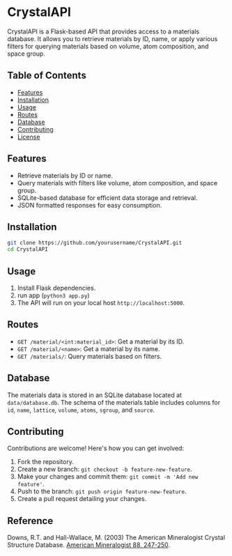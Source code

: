# CrystalAPI

CrystalAPI is a Flask-based API that provides access to a materials database. It allows you to retrieve materials by ID, name, or apply various filters for querying materials based on volume, atom composition, and space group.

## Table of Contents

- [Features](#features)
- [Installation](#installation)
- [Usage](#usage)
- [Routes](#routes)
- [Database](#database)
- [Contributing](#contributing)
- [License](#license)

## Features

- Retrieve materials by ID or name.
- Query materials with filters like volume, atom composition, and space group.
- SQLite-based database for efficient data storage and retrieval.
- JSON formatted responses for easy consumption.

## Installation


   ```bash
   git clone https://github.com/yourusername/CrystalAPI.git
   cd CrystalAPI
   ```

## Usage

1. Install Flask dependencies.
2. run app (``python3 app.py``)
3. The API will run on your local host ``http://localhost:5000``.


## Routes

- ``GET /material/<int:material_id>``: Get a material by its ID.
- ``GET /material/<name>``: Get a material by its name.
- ``GET /materials/``:  Query materials based on filters.

## Database

The materials data is stored in an SQLite database located at ``data/database.db``. The schema of the materials table includes columns for ``id``, ``name``, ``lattice``, ``volume``, ``atoms``, ``sgroup``, and  ``source``.

## Contributing

Contributions are welcome! Here's how you can get involved:

1. Fork the repository.
2. Create a new branch: ``git checkout -b feature-new-feature``.
3. Make your changes and commit them: ``git commit -m 'Add new feature'``.
4. Push to the branch: ``git push origin feature-new-feature``.
5. Create a pull request detailing your changes.


## Reference
Downs, R.T. and Hall-Wallace, M. (2003) The American Mineralogist Crystal Structure Database. [American Mineralogist 88, 247-250](https://rruff.info/xtal/group/pdf/am88_247.pdf).
